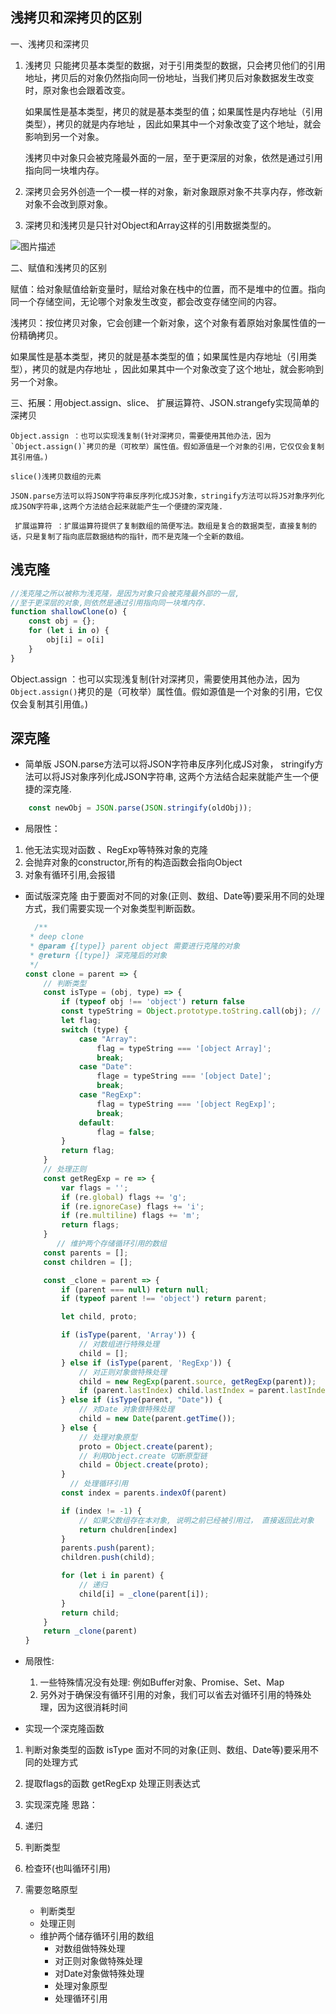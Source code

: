 ## 浅拷贝和深拷贝的区别

一、浅拷贝和深拷贝

1. 浅拷贝 只能拷贝基本类型的数据，对于引用类型的数据，只会拷贝他们的引用地址，拷贝后的对象仍然指向同一份地址，当我们拷贝后对象数据发生改变时，原对象也会跟着改变。

   如果属性是基本类型，拷贝的就是基本类型的值；如果属性是内存地址（引用类型），拷贝的就是内存地址 ，因此如果其中一个对象改变了这个地址，就会影响到另一个对象。

   浅拷贝中对象只会被克隆最外面的一层，至于更深层的对象，依然是通过引用指向同一块堆内存。

2. 深拷贝会另外创造一个一模一样的对象，新对象跟原对象不共享内存，修改新对象不会改到原对象。

3. 深拷贝和浅拷贝是只针对Object和Array这样的引用数据类型的。

![图片描述](https://segmentfault.com/img/bVbrl56?w=310&h=227)

二、赋值和浅拷贝的区别

赋值：给对象赋值给新变量时，赋给对象在栈中的位置，而不是堆中的位置。指向同一个存储空间，无论哪个对象发生改变，都会改变存储空间的内容。

浅拷贝：按位拷贝对象，它会创建一个新对象，这个对象有着原始对象属性值的一份精确拷贝。

如果属性是基本类型，拷贝的就是基本类型的值；如果属性是内存地址（引用类型），拷贝的就是内存地址 ，因此如果其中一个对象改变了这个地址，就会影响到另一个对象。

三、拓展：用object.assign、slice、 扩展运算符、JSON.strangefy实现简单的深拷贝

```
Object.assign ：也可以实现浅复制(针对深拷贝，需要使用其他办法，因为 `Object.assign()`拷贝的是（可枚举）属性值。假如源值是一个对象的引用，它仅仅会复制其引用值。)

slice()浅拷贝数组的元素

JSON.parse方法可以将JSON字符串反序列化成JS对象，stringify方法可以将JS对象序列化成JSON字符串,这两个方法结合起来就能产生一个便捷的深克隆.

 扩展运算符 ：扩展运算符提供了复制数组的简便写法。数组是复合的数据类型，直接复制的话，只是复制了指向底层数据结构的指针，而不是克隆一个全新的数组。
```

## 浅克隆

```javascript
//浅克隆之所以被称为浅克隆，是因为对象只会被克隆最外部的一层,
//至于更深层的对象,则依然是通过引用指向同一块堆内存.
function shallowClone(o) {
    const obj = {};
    for (let i in o) {
        obj[i] = o[i]
    }
}
```

Object.assign ：也可以实现浅复制(针对深拷贝，需要使用其他办法，因为 `Object.assign()`拷贝的是（可枚举）属性值。假如源值是一个对象的引用，它仅仅会复制其引用值。)

## 深克隆

- 简单版
    JSON.parse方法可以将JSON字符串反序列化成JS对象，
    stringify方法可以将JS对象序列化成JSON字符串,
    这两个方法结合起来就能产生一个便捷的深克隆.
```js
    const newObj = JSON.parse(JSON.stringify(oldObj));
```
- 局限性：
1. 他无法实现对函数 、RegExp等特殊对象的克隆
2. 会抛弃对象的constructor,所有的构造函数会指向Object
3. 对象有循环引用,会报错

- 面试版深克隆
  由于要面对不同的对象(正则、数组、Date等)要采用不同的处理方式，我们需要实现一个对象类型判断函数。

  ```javascript
    /**
   * deep clone
   * @param {[type]} parent object 需要进行克隆的对象
   * @return {[type]} 深克隆后的对象
   */
  const clone = parent => {
      // 判断类型
      const isType = (obj, type) => {
          if (typeof obj !== 'object') return false
          const typeString = Object.prototype.toString.call(obj); // 类型判断
          let flag;
          switch (type) {
              case "Array":
                  flag = typeString === '[object Array]';
                  break;
              case "Date":
                  flage = typeString === '[object Date]';
                  break;
              case "RegExp":
                  flag = typeString === '[object RegExp]';
                  break;
              default:
                  flag = false;
          }
          return flag;
      }
      // 处理正则
      const getRegExp = re => {
          var flags = '';
          if (re.global) flags += 'g';
          if (re.ignoreCase) flags += 'i';
          if (re.multiline) flags += 'm';
          return flags;
      }
         // 维护两个存储循环引用的数组
      const parents = [];
      const children = [];
  
      const _clone = parent => {
          if (parent === null) return null;
          if (typeof parent !== 'object') return parent;
  
          let child, proto;
  
          if (isType(parent, 'Array')) {
              // 对数组进行特殊处理
              child = [];
          } else if (isType(parent, 'RegExp')) {
              // 对正则对象做特殊处理
              child = new RegExp(parent.source, getRegExp(parent));
              if (parent.lastIndex) child.lastIndex = parent.lastIndex;
          } else if (isType(parent, "Date")) {
              // 对Date 对象做特殊处理
              child = new Date(parent.getTime());
          } else {
              // 处理对象原型
              proto = Object.create(parent);
              // 利用Object.create 切断原型链
              child = Object.create(proto);
          }
            // 处理循环引用
          const index = parents.indexOf(parent)
  
          if (index != -1) {
              // 如果父数组存在本对象, 说明之前已经被引用过， 直接返回此对象
              return chuldren[index]
          }
          parents.push(parent);
          children.push(child);
  
          for (let i in parent) {
              // 递归
              child[i] = _clone(parent[i]);
          }
          return child;
      }
      return _clone(parent)
  }
  
  
  ```

- 局限性:

  1. 一些特殊情况没有处理: 例如Buffer对象、Promise、Set、Map
  2. 另外对于确保没有循环引用的对象，我们可以省去对循环引用的特殊处理，因为这很消耗时间

- 实现一个深克隆函数
1. 判断对象类型的函数  isType
    面对不同的对象(正则、数组、Date等)要采用不同的处理方式
2. 提取flags的函数  getRegExp 处理正则表达式
3. 实现深克隆
思路：
1. 递归
2. 判断类型
3. 检查环(也叫循环引用)
4. 需要忽略原型

    - 判断类型
    - 处理正则
    - 维护两个储存循环引用的数组
        - 对数组做特殊处理
        - 对正则对象做特殊处理
        - 对Date对象做特殊处理
        - 处理对象原型
        - 处理循环引用